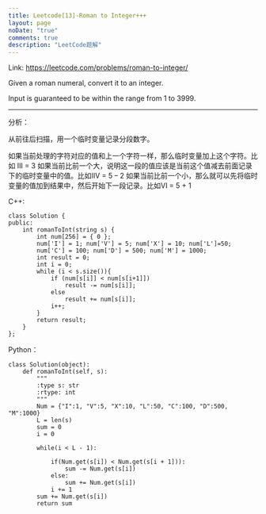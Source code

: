 ```yaml
---
title: Leetcode[13]-Roman to Integer+++
layout: page
noDate: "true"
comments: true
description: "LeetCode题解" 
---
```

<article class="post post-type-normal" itemscope="" itemtype="http://schema.org/Article" style="opacity: 1; transform: translateY(0px);">

Link: https://leetcode.com/problems/roman-to-integer/


Given a roman numeral, convert it to an integer.

Input is guaranteed to be within the range from 1 to 3999.


---

分析：

从前往后扫描，用一个临时变量记录分段数字。

如果当前处理的字符对应的值和上一个字符一样，那么临时变量加上这个字符。比如 III = 3
如果当前比前一个大，说明这一段的值应该是当前这个值减去前面记录下的临时变量中的值。比如IIV = 5 – 2
如果当前比前一个小，那么就可以先将临时变量的值加到结果中，然后开始下一段记录。比如VI = 5 + 1


C++:

```
class Solution {
public:
    int romanToInt(string s) {
        int num[256] = { 0 };
        num['I'] = 1; num['V'] = 5; num['X'] = 10; num['L']=50;
        num['C'] = 100; num['D'] = 500; num['M'] = 1000;
        int result = 0;
        int i = 0;
        while (i < s.size()){
            if (num[s[i]] < num[s[i+1]])
                result -= num[s[i]];
            else
                result += num[s[i]];
            i++;
        }
        return result;
    }
};
```






Python：

```
class Solution(object):
    def romanToInt(self, s):
        """
        :type s: str
        :rtype: int
        """
        Num = {"I":1, "V":5, "X":10, "L":50, "C":100, "D":500, "M":1000}
        L = len(s)
        sum = 0
        i = 0
    
        while(i < L - 1):
    
            if(Num.get(s[i]) < Num.get(s[i + 1])):
                sum -= Num.get(s[i])
            else:
                sum += Num.get(s[i])
            i += 1
        sum += Num.get(s[i])
        return sum
```


</article>
